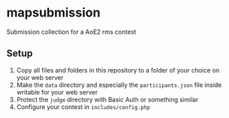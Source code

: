 # mapsubmission
Submission collection for a AoE2 rms contest

## Setup

1. Copy all files and folders in this repository to a folder of your choice on 
   your web server
2. Make the `data` directory and especially the `participants.json` file inside 
   writable for your web server
3. Protect the `judge` directory with Basic Auth or something similar
4. Configure your contest in `includes/config.php`